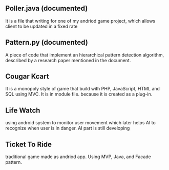 ## Poller.java (documented)
It is a file that writing for one of my andriod game project, which allows client to be updated in a fixed rate

## Pattern.py (documented)
A piece of code that implement an hierarchical pattern detection algorithm, described by a research paper mentioned in the document.

## Cougar Kcart
It is a monopoly style of game that build with PHP, JavaScript, HTML and SQL
using MVC.
It is in module file. because it is created as a plug-in.


## Life Watch
using android system to monitor user movement which later helps AI to recognize when user is in danger. 
AI part is still developing

## Ticket To Ride
traditional game made as andriod app. Using MVP, Java, and Facade pattern.
